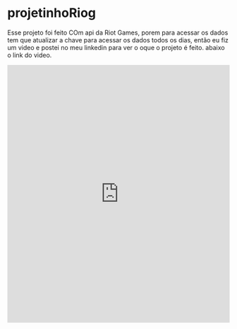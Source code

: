 # projetinhoRiog
Esse projeto foi feito COm api da Riot Games, porem para acessar os dados tem que atualizar a chave para acessar os dados todos os dias, então eu fiz um video e postei no meu linkedin
para ver o oque o projeto é feito. abaixo o link do video.

<iframe src="https://www.linkedin.com/embed/feed/update/urn:li:ugcPost:6852233570044395520" height="584" width="504" frameborder="0" allowfullscreen="" title="Publicação incorporada"></iframe>
